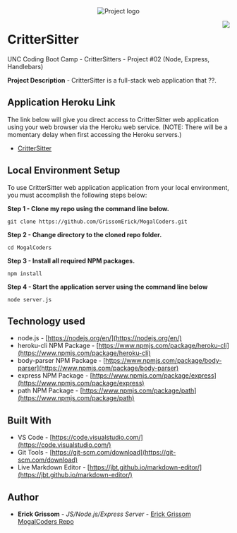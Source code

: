 <div align="center">
<img src="https://github.com/GrissomErick/MogalCoders/blob/master/images/crittersitter.png?raw=true" alt="Project logo"></img>
</div>

<img src="https://github.com/GrissomErick/MogalCoders/blob/master/images/mogalcoders.png?raw=true" align="right"></img>

# CritterSitter
UNC Coding Boot Camp - CritterSitters - Project #02 (Node, Express, Handlebars)
 <p></p>
 
**Project Description** - CritterSitter is a full-stack web application that ??.

## Application Heroku Link
The link below will give you direct access to CritterSitter web application using your web browser via the Heroku web service. (NOTE: There will be a momentary delay when first accessing the Heroku servers.)

<!-- Heroku References: https://evening-ridge-94356.herokuapp.com/ | https://git.heroku.com/evening-ridge-94356.git -->
* [CritterSitter](http://www.google.com/)

## Local Environment Setup
To use CritterSitter web application application from your local environment, you must accomplish the following steps below:

**Step 1 - Clone my repo using the command line below.**
```
git clone https://github.com/GrissomErick/MogalCoders.git
```
**Step 2 - Change directory to the cloned repo folder.**
```
cd MogalCoders
```
**Step 3 - Install all required NPM packages.**
```
npm install
```
**Step 4 - Start the application server using the command line below**
```
node server.js
```

## Technology used
- node.js - [https://nodejs.org/en/](https://nodejs.org/en/)
- heroku-cli NPM Package - [https://www.npmjs.com/package/heroku-cli](https://www.npmjs.com/package/heroku-cli)
- body-parser NPM Package - [https://www.npmjs.com/package/body-parser](https://www.npmjs.com/package/body-parser)
- express NPM Package - [https://www.npmjs.com/package/express](https://www.npmjs.com/package/express)
- path NPM Package - [https://www.npmjs.com/package/path](https://www.npmjs.com/package/path)

<!--
- node.js - [https://nodejs.org/en/](https://nodejs.org/en/)
- mysql NPM Package - [https://www.npmjs.com/package/mysql](https://www.npmjs.com/package/mysql)
- inquirer NPM Package - [https://www.npmjs.com/package/inquirer](https://www.npmjs.com/package/inquirer)
- cli-table NPM Package - [https://www.npmjs.com/package/cli-table](https://www.npmjs.com/package/cli-table)
- heroku-cli NPM Package - [https://www.npmjs.com/package/heroku-cli](https://www.npmjs.com/package/heroku-cli)
- express NPM Package - [https://www.npmjs.com/package/express](https://www.npmjs.com/package/express)
- path - [https://www.npmjs.com/package/path](https://www.npmjs.com/package/path)
- body-parser NPM Package - [https://www.npmjs.com/package/body-parser](https://www.npmjs.com/package/body-parser)
-->

## Built With

* VS Code - [https://code.visualstudio.com/](https://code.visualstudio.com/)
* Git Tools - [https://git-scm.com/download](https://git-scm.com/download)
* Live Markdown Editor - [https://jbt.github.io/markdown-editor/](https://jbt.github.io/markdown-editor/)

## Author

* **Erick Grissom** - *JS/Node.js/Express Server* - [Erick Grissom MogalCoders Repo](https://github.com/GrissomErick/MogalCoders)

